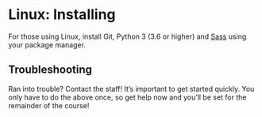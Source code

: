 # Linux: Installing

For those using Linux, install Git, Python 3 (3.6 or higher) and [Sass](https://sass-lang.com/install) using your package manager.

## Troubleshooting

Ran into trouble? Contact the staff! It’s important to get started quickly. You only have to do the above once, so get help now and you’ll be set for the remainder of the course!
